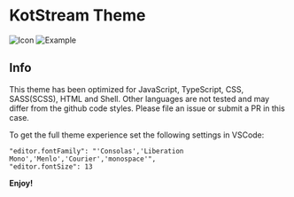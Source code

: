 # KotStream Theme

![Icon](https://raw.githubusercontent.com/owlruslan/kot-stream-theme-vscode/master/icon.png "Icon")
![Example](https://raw.githubusercontent.com/owlruslan/kot-stream-theme-vscode/master/example.png "Example")

## Info
This theme has been optimized for JavaScript, TypeScript, CSS, SASS(SCSS), HTML and Shell. Other languages are not tested and may differ from the github code styles. Please file an issue or submit a PR in this case.

To get the full theme experience set the following settings in VSCode:     
```
"editor.fontFamily": "'Consolas','Liberation Mono','Menlo','Courier','monospace'",
"editor.fontSize": 13
```

**Enjoy!**
